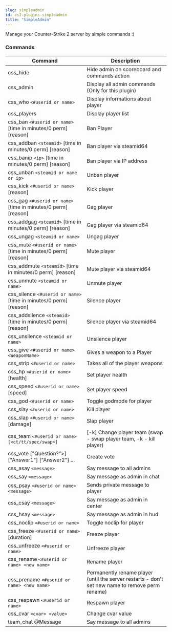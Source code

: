 ```yaml
---
slug: simpleadmin
id: cs2-plugins-simpleadmin
title: "SimpleAdmin"
---
```


Manage your Counter-Strike 2 server by simple commands :)

### Commands
| Command | Description |
| ------- | ----------- |
| css_hide | Hide admin on scoreboard and commands action |
| css_admin | Display all admin commands (Only for this plugin) |
| css_who `<#userid or name>` | Display informations about player |
| css_players | Display player list |
| css_ban `<#userid or name>` [time in minutes/0 perm] [reason] | Ban Player |
| css_addban `<steamid>` [time in minutes/0 perm] [reason] | Ban player via steamid64 |
| css_banip `<ip>` [time in minutes/0 perm] [reason] | Ban player via IP address |
| css_unban `<steamid or name or ip>` | Unban player |
| css_kick `<#userid or name>` [reason] | Kick player |
| css_gag `<#userid or name>` [time in minutes/0 perm] [reason] | Gag player |
| css_addgag `<steamid>` [time in minutes/0 perm] [reason] | Gag player via steamid64 |
| css_ungag `<steamid or name>` | Ungag player |
| css_mute `<#userid or name>` [time in minutes/0 perm] [reason] | Mute player |
| css_addmute `<steamid>` [time in minutes/0 perm] [reason] | Mute player via steamid64 |
| css_unmute `<steamid or name>` | Unmute player |
| css_silence `<#userid or name>` [time in minutes/0 perm] [reason] | Silence player |
| css_addsilence `<steamid>` [time in minutes/0 perm] [reason] | Silence player via steamid64 |
| css_unsilence `<steamid or name>` | Unsilence player |
| css_give `<#userid or name> <WeaponName>` | Gives a weapon to a Player |
| css_strip `<#userid or name>` | Takes all of the player weapons |
| css_hp `<#userid or name>` [health] | Set player health |
| css_speed `<#userid or name>` [speed] | Set player speed |
| css_god `<#userid or name>` | Toggle godmode for player |
| css_slay `<#userid or name>` | Kill player |
| css_slap `<#userid or name>` [damage] | Slap player |
| css_team `<#userid or name> [<ct/tt/spec/swap>]` | [-k] Change player team (swap - swap player team, -k - kill player) |
| css_vote ["Question?">] ["Answer1"] ["Answer2"] ... | Create vote |
| css_asay `<message>` | Say message to all admins |
| css_say `<message>` | Say message as admin in chat |
| css_psay `<#userid or name>` `<message>` | Sends private message to player |
| css_csay `<message>` | Say message as admin in center |
| css_hsay `<message>` | Say message as admin in hud |
| css_noclip `<#userid or name>` | Toggle noclip for player |
| css_freeze `<#userid or name>` [duration] | Freeze player |
| css_unfreeze `<#userid or name>` | Unfreeze player |
| css_rename `<#userid or name> <new name>` | Rename player |
| css_prename `<#userid or name> <new name>` | Permanently rename player (until the server restarts - don't set new name to remove perm rename) |
| css_respawn `<#userid or name>` | Respawn player |
| css_cvar `<cvar> <value>` | Change cvar value |
| team_chat @Message | Say message to all admins | 

